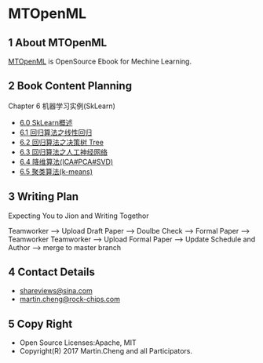 # MTOpenML

## 1 About MTOpenML
[MTOpenML](https://github.com/MTMediaDev/MTOpenML) is OpenSource Ebook for  Mechine  Learning.

## 2 Book Content Planning

Chapter 6 机器学习实例(SkLearn)
* [6.0 SkLearn概述](book-open-ml-cn/6-ml-sklearn/60-ml-sklearn.md)
* [6.1 回归算法之线性回归](book-open-ml-cn/6-ml-sklearn/61-ml-linear-regression.md)
* [6.2 回归算法之决策树 Tree](book-open-ml-cn/6-ml-sklearn/62-ml-regression-decision-tree.md)
* [6.3 回归算法之人工神经网络](book-open-ml-cn/6-ml-sklearn/63-ml-regression-ann.md)
* [6.4 降维算法(ICA#PCA#SVD)](book-open-ml-cn/6-ml-sklearn/64-ml-dimension-reduced.md)
* [6.5 聚类算法(k-means)](book-open-ml-cn/6-ml-sklearn/65-ml-k-means.md)

## 3 Writing Plan
Expecting You to Jion and Writing Togethor

Teamworker --> Upload Draft Paper  --> Doulbe Check --> Formal Paper -->  Teamworker
Teamworker --> Upload Formal Paper --> Update Schedule and Author --> merge to master branch

## 4 Contact Details
* shareviews@sina.com
* martin.cheng@rock-chips.com

## 5 Copy Right
* Open Source Licenses:Apache, MIT
* Copyright(R) 2017 Martin.Cheng and all Participators.
